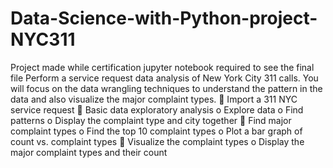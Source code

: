 # Data-Science-with-Python-project-NYC311
Project made while certification 
jupyter notebook required to see the final file 
Perform a service request data analysis of New York City 311 calls. You will focus on the data wrangling techniques to understand the pattern in the data and also visualize the major complaint types. 
	Import a 311 NYC service request
	Basic data exploratory analysis 
o	Explore data
o	Find patterns
o	Display the complaint type and city together
	Find major complaint types
o	Find the top 10 complaint types 
o	Plot a bar graph of count vs. complaint types
	Visualize the complaint types
o	Display the major complaint types and their count
